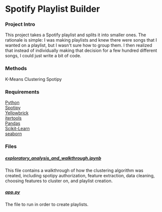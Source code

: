 # Spotify Playlist Builder

### Project Intro

This project takes a Spotify playlist and splits it into smaller ones. The rationale is simple: I was making playlists and knew there were songs that I wanted on a playlist, but I wasn't sure how to group them. I then realized that instead of individually making that decision for a few hundred different songs, I could just write a bit of code.

### Methods

K-Means Clustering
Spotipy

### Requirements
[Python](https://www.python.org/downloads/ "Python")  
[Spotipy](https://spotipy.readthedocs.io/en/2.22.1/ "Spotipy")  
[Yellowbrick](https://www.scikit-yb.org/en/latest/ "Yellowbrick")  
[itertools](https://docs.python.org/3/library/itertools.html "itertools")  
[Pandas](https://pandas.pydata.org/ "Pandas")  
[Scikit-Learn](https://scikit-learn.org/stable/ "scikit-learn")  
[seaborn](https://seaborn.pydata.org/ "seaborn")  

### Files

##### [exploratory_analysis_and_walkthrough.ipynb](exploratory_analysis_and_walkthrough.ipynb)
This file contains a walkthrough of how the clustering algorithm was created, including spotipy authorization, feature extraction, data cleaning, choosing features to cluster on, and playlist creation.

##### [app.py](app.py)
The file to run in order to create playlists.
